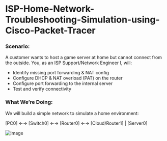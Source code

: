 # ISP-Home-Network-Troubleshooting-Simulation-using-Cisco-Packet-Tracer

### Scenario:
A customer wants to host a game server at home but cannot connect from the outside. You, as an ISP Support/Network Engineer I, will:

- Identify missing port forwarding & NAT config
- Configure DHCP & NAT overload (PAT) on the router
- Configure port forwarding to the internal server
- Test and verify connectivity

### What We’re Doing:
We will build a simple network to simulate a home environment:

[PC0] ←→ [Switch0] ←→ [Router0] ←→ [Cloud/Router1]
                      |
                  [Server0]

![image](https://github.com/user-attachments/assets/a9c2ea97-782f-4450-8121-73136d7fd037)

